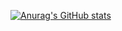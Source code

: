 [![Anurag's GitHub stats](https://github-readme-stats.vercel.app/api?username=ase1997)](https://github.com/anuraghazra/github-readme-stats)
